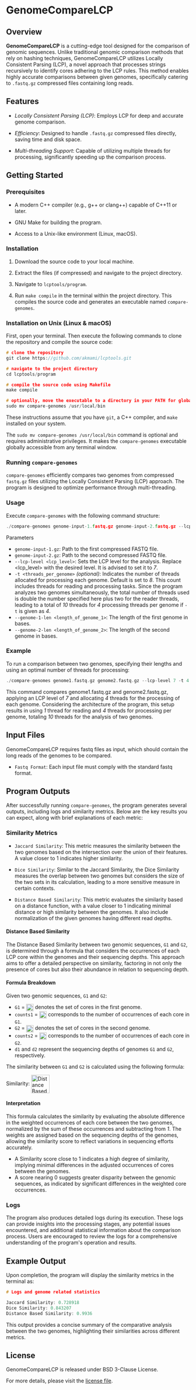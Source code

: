 # GenomeCompareLCP

## Overview

**GenomeCompareLCP** is a cutting-edge tool designed for the comparison of genomic sequences. 
Unlike traditional genomic comparison methods that rely on hashing techniques, GenomeCompareLCP utilizes Locally Consistent Parsing (LCP), a novel approach that processes strings recursively to identify cores adhering to the LCP rules. 
This method enables highly accurate comparisons between given genomes, specifically catering to `.fastq.gz` compressed files containing long reads.

## Features

- *Locally Consistent Parsing (LCP)*: Employs LCP for deep and accurate genome comparison.

- *Efficiency*: Designed to handle `.fastq.gz` compressed files directly, saving time and disk space.

- *Multi-threading Support*: Capable of utilizing multiple threads for processing, significantly speeding up the comparison process.

## Getting Started

### Prerequisites

- A modern C++ compiler (e.g., g++ or clang++) capable of C++11 or later.

- GNU Make for building the program.

- Access to a Unix-like environment (Linux, macOS).

### Installation

1) Download the source code to your local machine.
  
2) Extract the files (if compressed) and navigate to the project directory.

3) Navigate to `lcptools/program`.
    
4) Run `make compile` in the terminal within the project directory. This compiles the source code and generates an executable named `compare-genomes`.

### Installation on Unix (Linux & macOS)

First, open your terminal. 
Then execute the following commands to clone the repository and compile the source code:

```cpp
# clone the repository
git clone https://github.com/akmami/lcptools.git

# navigate to the project directory
cd lcptools/program

# compile the source code using Makefile
make compile

# optionally, move the executable to a directory in your PATH for global access
sudo mv compare-genomes /usr/local/bin
```

These instructions assume that you have `git`, a C++ compiler, and `make` installed on your system. 

The `sudo mv compare-genomes /usr/local/bin` command is optional and requires administrative privileges. 
It makes the `compare-genomes` executable globally accessible from any terminal window.


### Running `compare-genomes`

`compare-genomes` efficiently compares two genomes from compressed `fastq.gz` files utilizing the Locally Consistent Parsing (LCP) approach. The program is designed to optimize performance through multi-threading.

### Usage

Execute `compare-genomes` with the following command structure:

```cpp
./compare-genomes genome-input-1.fastq.gz genome-input-2.fastq.gz --lcp-level <lcp_level> -t <threads_per_genome> --genome-1-len <length_of_genome_1> --genome-2-len <length_of_genome_2>
```
Parameters

* `genome-input-1.gz`: Path to the first compressed FASTQ file.
* `genome-input-2.gz`: Path to the second compressed FASTQ file.
* `--lcp-level <lcp_level>`: Sets the LCP level for the analysis. 
Replace <lcp_level> with the desired level. 
It is advised to set it to *7*.
* `-t <threads_per_genome>` *(optional)*: Indicates the number of threads allocated for processing each genome. Default is set to *8*.
This count includes threads for reading and processing tasks. 
Since the program analyzes two genomes simultaneously, the total number of threads used is double the number specified here plus two for the reader threads, leading to a total of *10* threads for *4* processing threads per genome if `-t` is given as *4*.
* `--genome-1-len <length_of_genome_1>`: The length of the first genome in bases.
* `--genome-2-len <length_of_genome_2>`: The length of the second genome in bases.

### Example

To run a comparison between two genomes, specifying their lengths and using an optimal number of threads for processing:

```cpp
./compare-genomes genome1.fastq.gz genome2.fastq.gz --lcp-level 7 -t 4 --genome-1-len 3088269832 --genome-2-len 3088269832
```

This command compares genome1.fastq.gz and genome2.fastq.gz, applying an LCP level of *7* and allocating *4* threads for the processing of each genome. Considering the architecture of the program, this setup results in using *1* thread for reading and *4* threads for processing per genome, totaling *10* threads for the analysis of two genomes.

## Input Files

GenomeCompareLCP requires fastq files as input, which should contain the long reads of the genomes to be compared.

- `Fastq Format`: Each input file must comply with the standard fastq format.

## Program Outputs

After successfully running `compare-genomes`, the program generates several outputs, including logs and similarity metrics. 
Below are the key results you can expect, along with brief explanations of each metric:

### Similarity Metrics

* `Jaccard Similarity`: This metric measures the similarity between the two genomes based on the intersection over the union of their features. A value closer to 1 indicates higher similarity. 

* `Dice Similarity`: Similar to the Jaccard Similarity, the Dice Similarity measures the overlap between two genomes but considers the size of the two sets in its calculation, leading to a more sensitive measure in certain contexts.

* `Distance Based Similarity`: This metric evaluates the similarity based on a distance function, with a value closer to 1 indicating minimal distance or high similarity between the genomes. It also include normalization of the given genomes having different read depths.

#### Distance Based Similarity

The Distance Based Similarity between two genomic sequences, `G1` and `G2`, is determined through a formula that considers the occurrences of each LCP core within the genomes and their sequencing depths. 
This approach aims to offer a detailed perspective on similarity, factoring in not only the presence of cores but also their abundance in relation to sequencing depth.

#### Formula Breakdown

Given two genomic sequences, `G1` and `G2`:

* `G1` = <img src="../img/cores1.jpg" alt="Cores of the first genome" height="20" style="display:inline-block; vertical-align:middle;" /> denotes the set of cores in the first genome.
* `counts1` = <img src="../img/counts1.jpg" alt="Number of occurrences of each core in the first genome" height="20" style="display:inline-block; vertical-align:middle;" /> corresponds to the number of occurrences of each core in `G1`.
* `G2` = <img src="../img/cores1.jpg" alt="Cores of the second genome" height="20" style="display:inline-block; vertical-align:middle;" /> denotes the set of cores in the second genome.
* `counts2` = <img src="../img/counts2.jpg" alt="Number of occurrences of each core in the second genome" height="20" style="display:inline-block; vertical-align:middle;" /> corresponds to the number of occurrences of each core in `G2`.
* `d1` and `d2` represent the sequencing depths of genomes `G1` and `G2`, respectively.

The similarity between `G1` and `G2` is calculated using the following formula:

Similarity: <img src="../img/dist_formula.jpg" alt="Distance Based Similarity Formula" height="50" style="display:inline-block; vertical-align:middle;" />

#### Interpretation

This formula calculates the similarity by evaluating the absolute difference in the weighted occurrences of each core between the two genomes, normalized by the sum of these occurrences and subtracting from *1*. 
The weights are assigned based on the sequencing depths of the genomes, allowing the similarity score to reflect variations in sequencing efforts accurately.

* A Similarity score close to 1 indicates a high degree of similarity, implying minimal differences in the adjusted occurrences of cores between the genomes.
* A score nearing 0 suggests greater disparity between the genomic sequences, as indicated by significant differences in the weighted core occurrences.

### Logs

The program also produces detailed logs during its execution. 
These logs can provide insights into the processing stages, any potential issues encountered, and additional statistical information about the comparison process. 
Users are encouraged to review the logs for a comprehensive understanding of the program's operation and results.

## Example Output

Upon completion, the program will display the similarity metrics in the terminal as:

```cpp
# Logs and genome related statistics

Jaccard Similarity: 0.728918
Dice Similarity: 0.843207
Distance Based Similarity: 0.9936
```

This output provides a concise summary of the comparative analysis between the two genomes, highlighting their similarities across different metrics.

## License

GenomeCompareLCP is released under BSD 3-Clause License.

For more details, please visit the [license file](https://github.com/akmami/lcptools/blob/main/LICENSE).
